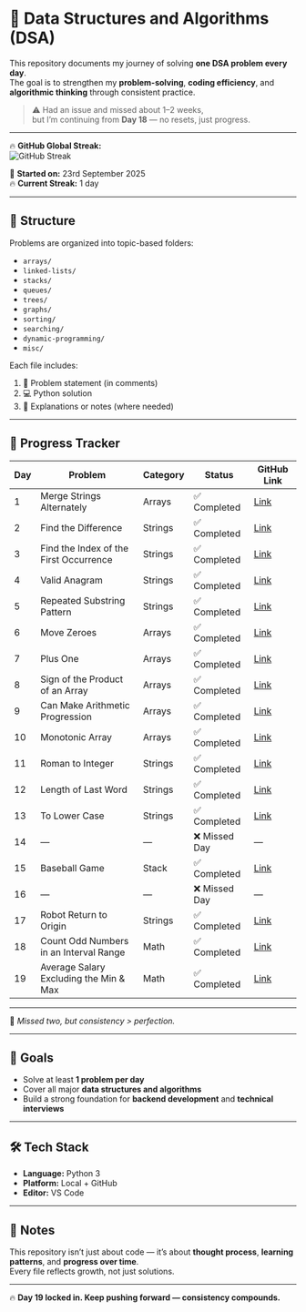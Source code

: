 # 🧠 Data Structures and Algorithms (DSA)

This repository documents my journey of solving **one DSA problem every day**.  
The goal is to strengthen my **problem-solving**, **coding efficiency**, and **algorithmic thinking** through consistent practice.

> ⚠️ Had an issue and missed about 1–2 weeks,  
> but I’m continuing from **Day 18** — no resets, just progress.

---

🔥 **GitHub Global Streak:**  
![GitHub Streak](https://streak-stats.demolab.com?user=Mortoti&theme=dark&hide_border=true)

📅 **Started on:** 23rd September 2025  
🔥 **Current Streak:** 1 day  

---

## 📁 Structure

Problems are organized into topic-based folders:
- `arrays/`
- `linked-lists/`
- `stacks/`
- `queues/`
- `trees/`
- `graphs/`
- `sorting/`
- `searching/`
- `dynamic-programming/`
- `misc/`

Each file includes:
1. 🧩 Problem statement (in comments)  
2. 💻 Python solution  
3. 📝 Explanations or notes (where needed)

---

## 🚀 Progress Tracker

| Day | Problem                                | Category | Status        | GitHub Link                                                   |
|-----|-----------------------------------------|-----------|----------------|--------------------------------------------------------------|
| 1   | Merge Strings Alternately               | Arrays    | ✅ Completed  | [Link](arrays-and-strings/merge-strings-alternately.py)      |
| 2   | Find the Difference                     | Strings   | ✅ Completed  | [Link](arrays-and-strings/find-the-difference.py)            |
| 3   | Find the Index of the First Occurrence  | Strings   | ✅ Completed  | [Link](arrays-and-strings/index-of-first-occurrence.py)      |
| 4   | Valid Anagram                           | Strings   | ✅ Completed  | [Link](arrays-and-strings/valid-anagram.py)                  |
| 5   | Repeated Substring Pattern              | Strings   | ✅ Completed  | [Link](arrays-and-strings/repeated-substring-pattern.py)     |
| 6   | Move Zeroes                             | Arrays    | ✅ Completed  | [Link](arrays-and-strings/move-zeroes.py)                    |
| 7   | Plus One                                | Arrays    | ✅ Completed  | [Link](arrays-and-strings/plus-one.py)                       |
| 8   | Sign of the Product of an Array         | Arrays    | ✅ Completed  | [Link](arrays-and-strings/sign-of-the-product-of-an-array.py)|
| 9   | Can Make Arithmetic Progression         | Arrays    | ✅ Completed  | [Link](arrays-and-strings/can-make-arithmetic-progression.py)|
| 10  | Monotonic Array                         | Arrays    | ✅ Completed  | [Link](arrays-and-strings/monotonic-array.py)                |
| 11  | Roman to Integer                        | Strings   | ✅ Completed  | [Link](arrays-and-strings/roman-to-integer.py)               |
| 12  | Length of Last Word                     | Strings   | ✅ Completed  | [Link](arrays-and-strings/length-of-last-word.py)            |
| 13  | To Lower Case                           | Strings   | ✅ Completed  | [Link](arrays-and-strings/to-lower-case.py)                  |
| 14  | —                                       | —         | ❌ Missed Day | —                                                            |
| 15  | Baseball Game                           | Stack     | ✅ Completed  | [Link](arrays-and-strings/baseball-game.py)                  |
| 16  | —                                       | —         | ❌ Missed Day | —                                                            |
| 17  | Robot Return to Origin                  | Strings   | ✅ Completed  | [Link](arrays-and-strings/robot-return-to-origin.py)         |
| 18  | Count Odd Numbers in an Interval Range  | Math      | ✅ Completed  | [Link](arrays-and-strings/count-odd-numbers-in-an-interval-range.py)       |
| 19  | Average Salary Excluding the Min & Max  | Math      | ✅ Completed  | [Link](arrays-and-strings/average-salary-excluding-min-max.py)            |

---

💪 *Missed two, but consistency > perfection.*

---

## 🎯 Goals
- Solve at least **1 problem per day**  
- Cover all major **data structures and algorithms**  
- Build a strong foundation for **backend development** and **technical interviews**

---

## 🛠️ Tech Stack
- **Language:** Python 3  
- **Platform:** Local + GitHub  
- **Editor:** VS Code  

---

## 🧭 Notes
This repository isn’t just about code — it’s about **thought process**, **learning patterns**, and **progress over time**.  
Every file reflects growth, not just solutions.

---

🔥 **Day 19 locked in. Keep pushing forward — consistency compounds.**
